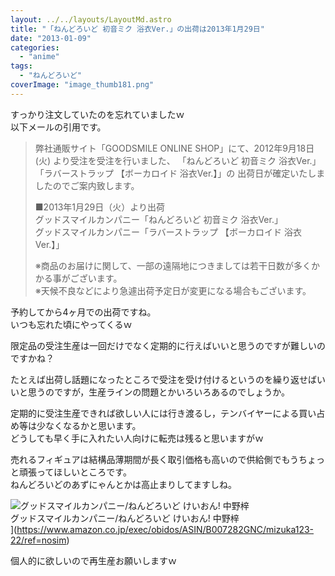 ```yaml
---
layout: ../../layouts/LayoutMd.astro
title: "「ねんどろいど 初音ミク 浴衣Ver.」の出荷は2013年1月29日"
date: "2013-01-09"
categories: 
  - "anime"
tags: 
  - "ねんどろいど"
coverImage: "image_thumb181.png"
---
```


すっかり注文していたのを忘れていましたｗ  
以下メールの引用です。

> 弊社通販サイト「GOODSMILE ONLINE SHOP」にて、2012年9月18日(火) より受注を受注を行いました、 「ねんどろいど 初音ミク 浴衣Ver.」「ラバーストラップ 【ボーカロイド 浴衣Ver.】」の 出荷日が確定いたしましたのでご案内致します。
> 
> ■2013年1月29日（火）より出荷  
> グッドスマイルカンパニー「ねんどろいど 初音ミク 浴衣Ver.」  
> グッドスマイルカンパニー「ラバーストラップ 【ボーカロイド 浴衣Ver.】」
> 
> ※商品のお届けに関して、一部の遠隔地につきましては若干日数が多くかかる事がございます。  
> ※天候不良などにより急遽出荷予定日が変更になる場合もございます。

予約してから4ヶ月での出荷ですね。  
いつも忘れた頃にやってくるｗ

限定品の受注生産は一回だけでなく定期的に行えばいいと思うのですが難しいのですかね？

たとえば出荷し話題になったところで受注を受け付けるというのを繰り返せばいいと思うのですが，生産ラインの問題とかいろいろあるのでしょうか。

定期的に受注生産できれば欲しい人には行き渡るし，テンバイヤーによる買い占め等は少なくなるかと思います。  
どうしても早く手に入れたい人向けに転売は残ると思いますがｗ

売れるフィギュアは結構品薄期間が長く取引価格も高いので供給側でもうちょっと頑張ってほしいところです。  
ねんどろいどのあずにゃんとかは高止まりしてますしね。

![グッドスマイルカンパニー/ねんどろいど けいおん! 中野梓](/archive/images/41R5cFPsI4L._SL160_.jpg)  
グッドスマイルカンパニー/ねんどろいど けいおん! 中野梓  
](https://www.amazon.co.jp/exec/obidos/ASIN/B007282GNC/mizuka123-22/ref=nosim)

個人的に欲しいので再生産お願いしますｗ
